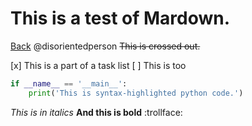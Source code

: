 # This is a test of Mardown.
[Back](index.html)
@disorientedperson
~~This is crossed out.~~

[x] This is a part of a task list
[ ] This is too

```python
if __name__ == '__main__':
    print('This is syntax-highlighted python code.')
```

*This is in italics*
**And this is bold**
:trollface:
